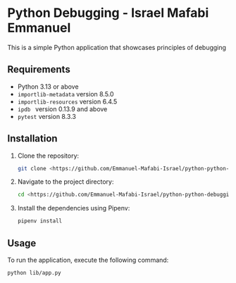 # Python Debugging - Israel Mafabi Emmanuel

This is a simple Python application that showcases principles of debugging

## Requirements

- Python 3.13 or above
- `importlib-metadata` version 8.5.0
- `importlib-resources` version 6.4.5
- `ipdb ` version 0.13.9 and above
- `pytest` version 8.3.3

## Installation

1. Clone the repository:
    ```sh
    git clone <https://github.com/Emmanuel-Mafabi-Israel/python-python-debugging.git>
    ```

2. Navigate to the project directory:
    ```sh
    cd <https://github.com/Emmanuel-Mafabi-Israel/python-python-debugging.git>
    ```

3. Install the dependencies using Pipenv:
    ```sh
    pipenv install
    ```

## Usage

To run the application, execute the following command:
```sh
python lib/app.py